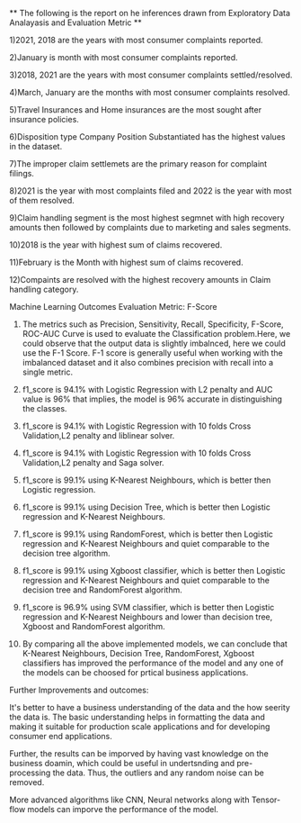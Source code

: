 ** The following is the report on he inferences drawn from Exploratory Data Analayasis and Evaluation Metric **

1)2021, 2018 are the years with most consumer complaints reported.

2)January is month with most consumer complaints reported.

3)2018, 2021 are the years with most consumer complaints settled/resolved.

4)March, January are the months with most consumer complaints resolved.

5)Travel Insurances and Home insurances are the most sought after insurance policies.

6)Disposition type Company Position Substantiated has the highest values in the dataset.

7)The improper claim settlemets are the primary reason for complaint filings.

8)2021 is the year with most complaints filed and 2022 is the year with most of them resolved.

9)Claim handling segment is the most highest segmnet with high recovery amounts then followed by complaints due to marketing and sales segments.

10)2018 is the year with highest sum of claims recovered.

11)February is the Month with highest sum of claims recovered.

12)Compaints are resolved with the highest recovery amounts in Claim handling category.

Machine Learning Outcomes Evaluation Metric: F-Score

1) The metrics such as Precision, Sensitivity, Recall, Specificity, F-Score, ROC-AUC Curve is used to evaluate the Classification problem.Here, we could observe that the output data is slightly imbalnced, here we could use the F-1 Score. F-1 score is generally useful when working with the imbalanced dataset and it also combines precision with recall into a single metric.

2) f1_score is 94.1% with Logistic Regression with L2 penalty and AUC value is 96% that implies, the model is 96% accurate in distinguishing the classes.

3) f1_score is 94.1% with Logistic Regression with 10 folds Cross Validation,L2 penalty and liblinear solver.

4) f1_score is 94.1% with Logistic Regression with 10 folds Cross Validation,L2 penalty and Saga solver.

5) f1_score is 99.1% using K-Nearest Neighbours, which is better then Logistic regression.

6) f1_score is 99.1% using Decision Tree, which is better then Logistic regression and K-Nearest Neighbours.

7) f1_score is 99.1% using RandomForest, which is better then Logistic regression and K-Nearest Neighbours and quiet comparable to the decision tree algorithm.

8) f1_score is 99.1% using Xgboost classifier, which is better then Logistic regression and K-Nearest Neighbours and quiet comparable to the decision tree and RandomForest algorithm.

9) f1_score is 96.9% using SVM classifier, which is better then Logistic regression and K-Nearest Neighbours and lower than decision tree, Xgboost and RandomForest algorithm.

10) By comparing all the above implemented models, we can conclude that K-Nearest Neighbours, Decision Tree, RandomForest, Xgboost classifiers has improved the performance of the model and any one of the models can be choosed for prtical business applications.

Further Improvements and outcomes:

It's better to have a business understanding of the data and the how seerity the data is. The basic understanding helps in formatting the data and making it suitable for production scale applications and for developing consumer end applications.

Further, the results can be imporved by having vast knowledge on the business doamin, which could be useful in undertsnding and pre-processing the data. Thus, the outliers and any random noise can be removed.

More advanced algorithms like CNN, Neural networks along with Tensor-flow models can imporve the performance of the model.
